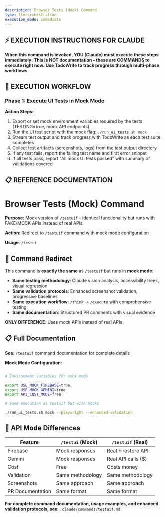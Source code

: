 ```yaml
---
description: Browser Tests (Mock) Command
type: llm-orchestration
execution_mode: immediate
---
```

## ⚡ EXECUTION INSTRUCTIONS FOR CLAUDE
**When this command is invoked, YOU (Claude) must execute these steps immediately:**
**This is NOT documentation - these are COMMANDS to execute right now.**
**Use TodoWrite to track progress through multi-phase workflows.**

## 🚨 EXECUTION WORKFLOW

### Phase 1: Execute UI Tests in Mock Mode

**Action Steps:**
1. Export or set mock environment variables required by the tests (TESTING=true, mock API endpoints)
2. Run the UI test script with the mock flag: `./run_ui_tests.sh mock`
3. Stream test output and track progress with TodoWrite as each test suite completes
4. Collect test artifacts (screenshots, logs) from the test output directory
5. If any test fails, report the failing test name and first error snippet
6. If all tests pass, report "All mock UI tests passed" with summary of validations covered

## 📋 REFERENCE DOCUMENTATION

# Browser Tests (Mock) Command

**Purpose**: Mock version of `/testuif` - identical functionality but runs with FAKE/MOCK APIs instead of real APIs

**Action**: Redirect to `/testuif` command with mock mode configuration

**Usage**: `/testui`

## 🔄 **Command Redirect**

This command is **exactly the same** as `/testuif` but runs in **mock mode**:

- **Same testing methodology**: Claude vision analysis, accessibility trees, visual regression
- **Same validation protocols**: Enhanced screenshot validation, progressive baselines
- **Same execution workflow**: `/think` → `/execute` with comprehensive testing
- **Same documentation**: Structured PR comments with visual evidence

**ONLY DIFFERENCE**: Uses mock APIs instead of real APIs

## 📋 **Full Documentation**

**See**: `/testuif` command documentation for complete details

**Mock Mode Configuration**:
```bash

# Environment variables for mock mode

export USE_MOCK_FIREBASE=true
export USE_MOCK_GEMINI=true
export API_COST_MODE=free

# Same execution as testuif but with mocks

./run_ui_tests.sh mock --playwright --enhanced-validation
```

## 🚨 **API Mode Differences**

| Feature | `/testui` (Mock) | `/testuif` (Real) |
|---------|------------------|-------------------|
| Firebase | Mock responses | Real Firestore API |
| Gemini | Mock responses | Real API calls ($) |
| Cost | Free | Costs money |
| Validation | Same methodology | Same methodology |
| Screenshots | Same approach | Same approach |
| PR Documentation | Same format | Same format |

**For complete command documentation, usage examples, and enhanced validation protocols, see**: `.claude/commands/testuif.md`
